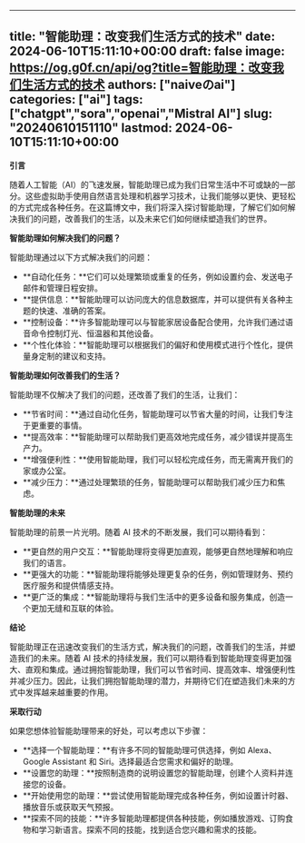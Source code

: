 
---
title: "智能助理：改变我们生活方式的技术"
date: 2024-06-10T15:11:10+00:00
draft: false
image: https://og.g0f.cn/api/og?title=智能助理：改变我们生活方式的技术
authors: ["naiveのai"]
categories: ["ai"]
tags: ["chatgpt","sora","openai","Mistral AI"]
slug: "20240610151110"
lastmod: 2024-06-10T15:11:10+00:00
---
**引言**

随着人工智能（AI）的飞速发展，智能助理已成为我们日常生活中不可或缺的一部分。这些虚拟助手使用自然语言处理和机器学习技术，让我们能够以更快、更轻松的方式完成各种任务。在这篇博文中，我们将深入探讨智能助理，了解它们如何解决我们的问题，改善我们的生活，以及未来它们如何继续塑造我们的世界。

**智能助理如何解决我们的问题？**

智能助理通过以下方式解决我们的问题：

* **自动化任务：**它们可以处理繁琐或重复的任务，例如设置约会、发送电子邮件和管理日程安排。
* **提供信息：**智能助理可以访问庞大的信息数据库，并可以提供有关各种主题的快速、准确的答案。
* **控制设备：**许多智能助理可以与智能家居设备配合使用，允许我们通过语音命令控制灯光、恒温器和其他设备。
* **个性化体验：**智能助理可以根据我们的偏好和使用模式进行个性化，提供量身定制的建议和支持。

**智能助理如何改善我们的生活？**

智能助理不仅解决了我们的问题，还改善了我们的生活，让我们：

* **节省时间：**通过自动化任务，智能助理可以节省大量的时间，让我们专注于更重要的事情。
* **提高效率：**智能助理可以帮助我们更高效地完成任务，减少错误并提高生产力。
* **增强便利性：**使用智能助理，我们可以轻松完成任务，而无需离开我们的家或办公室。
* **减少压力：**通过处理繁琐的任务，智能助理可以帮助我们减少压力和焦虑。

**智能助理的未来**

智能助理的前景一片光明。随着 AI 技术的不断发展，我们可以期待看到：

* **更自然的用户交互：**智能助理将变得更加直观，能够更自然地理解和响应我们的语言。
* **更强大的功能：**智能助理将能够处理更复杂的任务，例如管理财务、预约医疗服务和提供情感支持。
* **更广泛的集成：**智能助理将与我们生活中的更多设备和服务集成，创造一个更加无缝和互联的体验。

**结论**

智能助理正在迅速改变我们的生活方式，解决我们的问题，改善我们的生活，并塑造我们的未来。随着 AI 技术的持续发展，我们可以期待看到智能助理变得更加强大、直观和集成。通过拥抱智能助理，我们可以节省时间、提高效率、增强便利性并减少压力。因此，让我们拥抱智能助理的潜力，并期待它们在塑造我们未来的方式中发挥越来越重要的作用。

**采取行动**

如果您想体验智能助理带来的好处，可以考虑以下步骤：

* **选择一个智能助理：**有许多不同的智能助理可供选择，例如 Alexa、Google Assistant 和 Siri。选择最适合您需求和偏好的助理。
* **设置您的助理：**按照制造商的说明设置您的智能助理，创建个人资料并连接您的设备。
* **开始使用您的助理：**尝试使用智能助理完成各种任务，例如设置计时器、播放音乐或获取天气预报。
* **探索不同的技能：**许多智能助理都提供各种技能，例如播放游戏、订购食物和学习新语言。探索不同的技能，找到适合您兴趣和需求的技能。